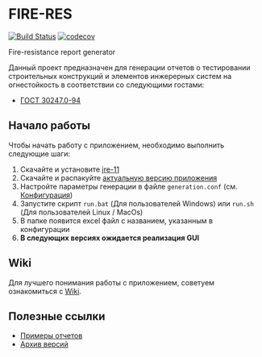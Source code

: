 # FIRE-RES

[![Build Status](https://travis-ci.com/therealmonE/fire-res.svg?branch=main)](https://travis-ci.com/therealmonE/fire-res)
[![codecov](https://codecov.io/gh/therealmonE/fire-res/branch/main/graph/badge.svg?token=X7VBP1BGV0)](https://codecov.io/gh/therealmonE/fire-res)

Fire-resistance report generator

Данный проект предназначен для генерации отчетов о тестировании строительных конструкций
и элементов инжерерных систем на огнестойкость в соответствии со следующими гостами:

- [ГОСТ 30247.0-94](https://github.com/therealmonE/fire-res/blob/main/docs/%D0%93%D0%9E%D0%A1%D0%A2%2030247.0-94.pdf)

## Начало работы

Чтобы начать работу с приложением, необходимо выполнить следующие шаги:

 1. Скачайте и установите [jre-11](https://www.oracle.com/java/technologies/javase/jdk11-archive-downloads.html)
 2. Скачайте и распакуйте [актуальную версию приложения](https://github.com/therealmonE/fire-res/releases/tag/v0.0.1-release)
 3. Настройте параметры генерации в файле `generation.conf` (см. [Конфигурация](https://github.com/therealmonE/fire-res/wiki/%D0%9A%D0%BE%D0%BD%D1%84%D0%B8%D0%B3%D1%83%D1%80%D0%B0%D1%86%D0%B8%D1%8F))
 4. Запустите скрипт `run.bat` (Для пользователей Windows) или `run.sh` (Для пользователей Linux / MacOs)
 5. В папке появится excel файл с названием, указанным в конфигурации
 6. **В следующих версиях ожидается реализация GUI**
 
 ## Wiki
 
 Для лучшего понимания работы с приложением, советуем ознакомиться с [Wiki]().
 
 ## Полезные ссылки
 
- [Примеры отчетов](https://github.com/therealmonE/fire-res/wiki/%D0%9F%D1%80%D0%B8%D0%BC%D0%B5%D1%80%D1%8B-%D0%BE%D1%82%D1%87%D0%B5%D1%82%D0%BE%D0%B2)
- [Архив версий](https://github.com/therealmonE/fire-res/wiki/%D0%90%D1%80%D1%85%D0%B8%D0%B2-%D0%B2%D0%B5%D1%80%D1%81%D0%B8%D0%B9)
